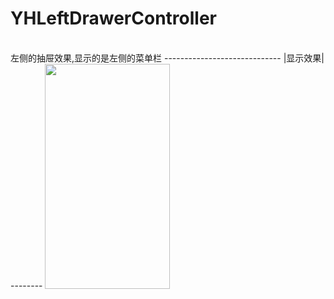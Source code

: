 # YHLeftDrawerController
<br>
左侧的抽屉效果,显示的是左侧的菜单栏
-----------------------------
|显示效果|
--------
<img src="https://github.com/andyysea/YHLeftDrawerController/blob/master/DynamicGraph.gif "width=200 height=360 />

<br/>
